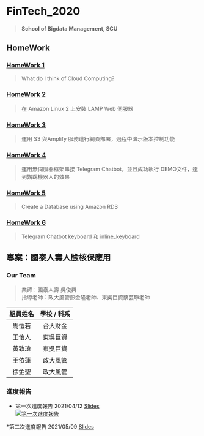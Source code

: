 # FinTech_2020

> #### School of Bigdata Management, SCU

## HomeWork
### [HomeWork 1](https://github.com/cherrytora/FinTech/blob/main/HW_1.md) 
> What do I think of Cloud Computing?

### [HomeWork 2](https://github.com/cherrytora/FinTech/blob/main/HW_2.md) 
> 在 Amazon Linux 2 上安裝 LAMP Web 伺服器

### [HomeWork 3](https://github.com/cherrytora/FinTech/blob/main/HW_3.md)
> 運用 S3 與Amplify 服務進行網頁部署，過程中演示版本控制功能

### [HomeWork 4](https://github.com/cherrytora/FinTech/blob/main/HW_4.md)
> 運用無伺服器框架串接 Telegram Chatbot，並且成功執行 DEMO文件，達到鸚鵡機器人的效果  

### [HomeWork 5](https://github.com/cherrytora/FinTech/blob/main/HW_5.md)
> Create a Database using Amazon RDS 

### [HomeWork 6](https://github.com/cherrytora/FinTech/blob/main/HW_6.md)
> Telegram Chatbot keyboard 和 inline_keyboard

## 專案：國泰人壽人臉核保應用 
### Our Team
> 業師：國泰人壽 吳俊興    
> 指導老師：政大風管彭金隆老師、東吳巨資蔡芸琤老師

| 組員姓名   | 學校 / 科系   | 
| :---: | :-------------: | 
| 馬愷若   | 台大財金       | 
| 王怡人   | 東吳巨資       | 
| 黃致瑋   | 東吳巨資       |
| 王依蓮   | 政大風管       | 
| 徐金聖   | 政大風管       | 

### 進度報告
* 第一次進度報告  2021/04/12  [Slides](https://github.com/cherrytora/FinTech/blob/main/%E9%80%B2%E5%BA%A6%E5%A0%B1%E5%91%8A/%E9%80%B2%E5%BA%A6%E5%A0%B1%E5%91%8A_20200426.pdf)  
[![第一次進度報告](http://img.youtube.com/vi/QZrZ1keDxIA/0.jpg)](https://www.youtube.com/watch?v=QZrZ1keDxIA)  
  
*第二次進度報告 2021/05/09 [Slides](https://github.com/cherrytora/FinTech/blob/main/%E9%80%B2%E5%BA%A6%E5%A0%B1%E5%91%8A/%E9%80%B2%E5%BA%A6%E5%A0%B1%E5%91%8A_20200509.pdf)



